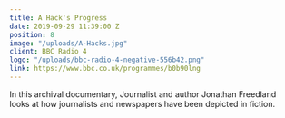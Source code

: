 ```yaml
---
title: A Hack's Progress
date: 2019-09-29 11:39:00 Z
position: 8
image: "/uploads/A-Hacks.jpg"
client: BBC Radio 4
logo: "/uploads/bbc-radio-4-negative-556b42.png"
link: https://www.bbc.co.uk/programmes/b0b90lng
---
```


In this archival documentary, Journalist and author Jonathan Freedland looks at how journalists and newspapers have been depicted in fiction.
